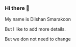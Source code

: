 ### Hi there 👋
My name is Dilshan Smarakoon

But I like to add more details.

But we don not need to change